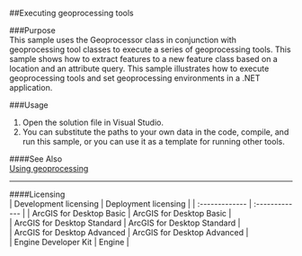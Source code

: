 ##Executing geoprocessing tools

###Purpose  
This sample uses the Geoprocessor class in conjunction with geoprocessing tool classes to execute a series of geoprocessing tools. This sample shows how to extract features to a new feature class based on a location and an attribute query. This sample illustrates how to execute geoprocessing tools and set geoprocessing environments in a .NET application.   


###Usage
1. Open the solution file in Visual Studio.  
1. You can substitute the paths to your own data in the code, compile, and run this sample, or you can use it as a template for running other tools.  







####See Also  
[Using geoprocessing](http://desktopdev.arcgis.com/search/?q=Using%20geoprocessing&p=0&language=en&product=arcobjects-sdk-dotnet&version=&n=15&collection=help)  


---------------------------------

####Licensing  
| Development licensing | Deployment licensing | 
| :------------- | :------------- | 
| ArcGIS for Desktop Basic | ArcGIS for Desktop Basic |  
| ArcGIS for Desktop Standard | ArcGIS for Desktop Standard |  
| ArcGIS for Desktop Advanced | ArcGIS for Desktop Advanced |  
| Engine Developer Kit | Engine |  


